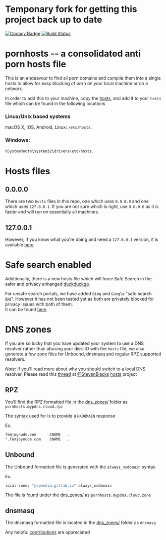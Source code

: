 # Temponary fork for getting this project back up to date

[![Codacy Badge](https://api.codacy.com/project/badge/Grade/84b46b76e27740bb9eb3770dc6b004a2)](https://app.codacy.com/gh/Import-External-Sources/pornhosts?utm_source=github.com&utm_medium=referral&utm_content=Import-External-Sources/pornhosts&utm_campaign=Badge_Grade_Dashboard)
[![Build Status](https://travis-ci.com/Import-External-Sources/pornhosts.svg?branch=master)](https://travis-ci.com/Import-External-Sources/pornhosts)

# pornhosts -- a consolidated anti porn hosts file

This is an endeavour to find all porn domains and compile them into a single 
hosts to allow for easy blocking of porn on your local machine or on a network.

In order to add this to your machine, copy the  [hosts](0.0.0.0/hosts), and add 
it to your `hosts` file which can be found in the following locations

### Linux/Unix based systems
macOS X, iOS, Android, Linux: `/etc/hosts`.

### Windows: 
`%SystemRoot%\system32\drivers\etc\hosts`.

# Hosts files
## 0.0.0.0
There are two `hosts` files in this repo, one which uses `0.0.0.0` and 
one which uses `127.0.0.1`. If you are not sure which is right, use 
`0.0.0.0` as it is faster and will run on essentially all machines.

## 127.0.0.1
However, if you know what you're doing and need a `127.0.0.1` version, it 
is available [here](127.0.0.1/hosts)

# Safe search enabled
Additionally, there is a new hosts file which will force Safe Search in the 
safer and privacy enhanged [duckduckgo](https://safe.duckduckgo.com).

For unsafe search portals, we have added `Bing` and `Google` "safe search ips". 
However it has not been tested yet as both are privately blocked for privacy
issues with both of them.   
It can be found [here](SafeSearch/hosts)

# DNS zones
If you are so lucky that you have updated your system to use a DNS resolver
rather than abusing your disk-IO with the `hosts` file, we also generate a few
zone files for Unbound, dnsmasq and regular RPZ supported resolvers.

*Note*: If you'll read more about why you should switch to a local DNS resolver,
Please read this [thread](https://github.com/StevenBlack/hosts/issues/1057) at 
[@StevenBlacks](https://github.com/StevenBlack)
[hosts](https://github.com/StevenBlack/hosts) project

## RPZ
You'll find the RPZ formatted file in the [dns_zones/](dns_zones/) folder as 
`pornhosts.mypdns.cloud.rpz`

The syntax used for is to provide a `NXDOMAIN` response

Ex.

```python
femjoynude.com		CNAME	.
*.femjoynude.com	CNAME	.
```

## Unbound
The Unbound formatted file is generated with the `always_nxdomain` syntax.

Ex.

```python
local-zone: "yspmedia.gitlab.io" always_nxdomain
```

The file is found under the [dns_zones/](dns_zones/) as 
`pornhosts.mypdns.cloud.zone`

## dnsmasq
The dnsmasq formatted file is located in the [dns_zones/](dns_zones/) folder as
 `dnsmasq`

Any helpful [contributions](CONTRIBUTING.md) are appreciated
